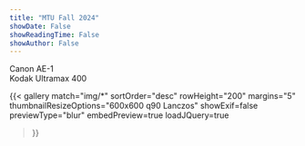 ```yaml
---
title: "MTU Fall 2024"
showDate: False
showReadingTime: False
showAuthor: False
---
```

Canon AE-1\
Kodak Ultramax 400

{{< gallery 
  match="img/*" 
  sortOrder="desc" 
  rowHeight="200" 
  margins="5" 
  thumbnailResizeOptions="600x600 q90 Lanczos" 
  showExif=false
  previewType="blur" 
  embedPreview=true 
  loadJQuery=true 
>}}